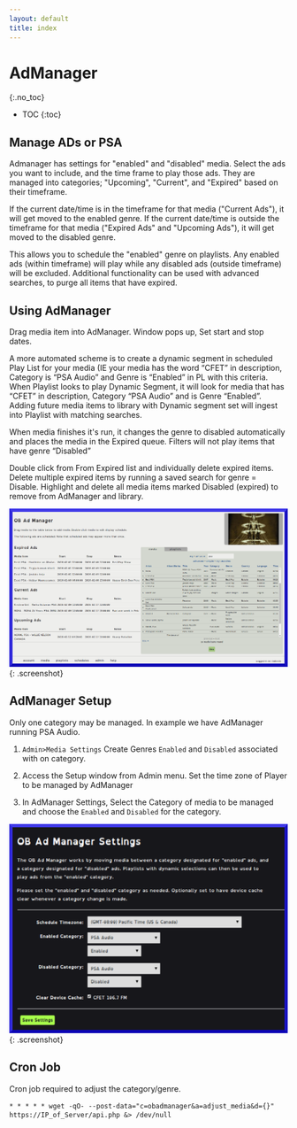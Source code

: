 ```yaml
---
layout: default
title: index
---
```


# AdManager #
{:.no_toc}

* TOC
{:toc}

##  Manage ADs or PSA

Admanager has settings for "enabled" and "disabled" media. Select the ads you want to include, and the time frame to play those ads. They are managed into categories; "Upcoming", "Current", and "Expired" based on their timeframe.
 
If the current date/time is in the timeframe for that media ("Current Ads"), it will get moved to the enabled genre. If the current date/time is outside the timeframe for that media ("Expired Ads" and "Upcoming Ads"), it will get moved to the disabled genre.
 
This allows you to schedule the "enabled" genre on playlists. Any enabled ads (within timeframe) will play while any disabled ads (outside timeframe) will be excluded.  Additional functionality can be used with advanced searches, to purge all items that have expired.

## Using AdManager

Drag media item into AdManager.  Window pops up, Set start and stop dates.

A more automated scheme is to create a dynamic segment in scheduled Play List for your media (IE your media has the word “CFET” in description, Category is “PSA Audio” and Genre is “Enabled”  in PL with this criteria.  When Playlist looks to play Dynamic Segment, it will look for media that has “CFET” in description, Category “PSA Audio” and is Genre “Enabled”.   Adding future media items to library with Dynamic segment set will ingest into Playlist with matching searches.

When media finishes it's run, it changes the genre to disabled automatically and places the media in the Expired queue.  Filters will not play items that have genre “Disabled”

Double click from From Expired list and individually delete expired items. Delete multiple expired items by running a saved search for genre = Disable.  Highlight and delete all media items marked Disabled (expired) to remove from AdManager and library. 

![AdManager](/img/ADManager.png){: .screenshot} 

## AdManager Setup

Only one category may be managed. In example we have AdManager running PSA Audio.

1. `Admin>Media Settings` Create Genres `Enabled` and `Disabled` associated with on category.

1. Access the Setup window from Admin menu. Set the time zone of Player to be managed by AdManager

1. In AdManager Settings, Select the Category of media to be managed and choose the `Enabled` and `Disabled` for the category.

![AdManager Settings](/img/ADManager_Settings.png){: .screenshot} 

## Cron Job

Cron job required to adjust the category/genre.

~~~~ 
* * * * * wget -qO- --post-data="c=obadmanager&a=adjust_media&d={}" https://IP_of_Server/api.php &> /dev/null
~~~~ 

